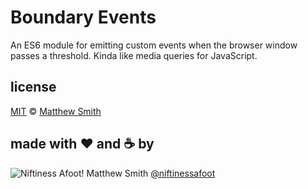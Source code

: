 # Boundary Events
An ES6 module for emitting custom events when the browser window passes a threshold. Kinda like media queries for JavaScript.

## license
[MIT](LICENSE) © [Matthew Smith](http://www.niftinessafoot.com)

## made with ❤️ and ☕️ by
![Niftiness Afoot!](https://gist.githubusercontent.com/niftinessafoot/2dba588395cb557293d5f09aebcd2ab0/raw/770293c76bead4f0986ff959f3ea8880017d92c0/bot.svg?sanitize=true)  Matthew Smith [@niftinessafoot](https://github.com/niftinessafoot)